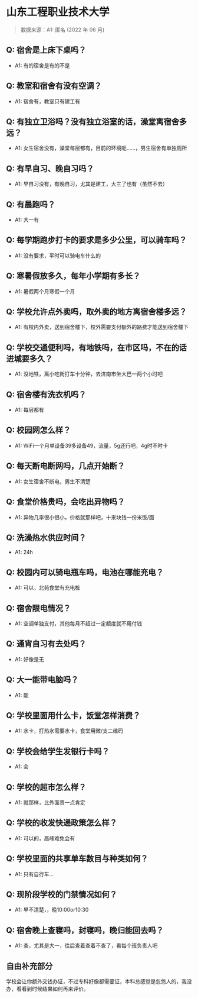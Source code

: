 # 山东工程职业技术大学

> 数据来源：A1: 匿名 (2022 年 06 月)

## Q: 宿舍是上床下桌吗？

- A1: 有的宿舍是有的不是

## Q: 教室和宿舍有没有空调？

- A1: 宿舍有，教室只有建工有

## Q: 有独立卫浴吗？没有独立浴室的话，澡堂离宿舍多远？

- A1: 女生宿舍没有，澡堂每层都有，目前的环境呃……，男生宿舍有单独厕所

## Q: 有早自习、晚自习吗？

- A1: 早自习没有，有晚自习，尤其是建工，大三了也有（虽然不去）

## Q: 有晨跑吗？

- A1: 大一有

## Q: 每学期跑步打卡的要求是多少公里，可以骑车吗？

- A1: 没有要求，平时可以骑电车什么的

## Q: 寒暑假放多久，每年小学期有多长？

- A1: 暑假两个月寒假一个月

## Q: 学校允许点外卖吗，取外卖的地方离宿舍楼多远？

- A1: 有校内外卖，送到宿舍楼下，校外需要支付额外的路费才能送到宿舍楼下

## Q: 学校交通便利吗，有地铁吗，在市区吗，不在的话进城要多久？

- A1: 没地铁，离小吃街打车十分钟，去济南市坐大巴一两个小时吧

## Q: 宿舍楼有洗衣机吗？

- A1: 每层都有

## Q: 校园网怎么样？

- A1: WiFi一个月单设备39多设备49，流量，5g还行吧，4g时不时卡

## Q: 每天断电断网吗，几点开始断？

- A1: 女生宿舍不断电，男生不清楚

## Q: 食堂价格贵吗，会吃出异物吗？

- A1: 异物几率很小很小，价格就那样吧，十来块钱一份米饭/面

## Q: 洗澡热水供应时间？

- A1: 24h

## Q: 校园内可以骑电瓶车吗，电池在哪能充电？

- A1: 可以，北苑食堂有充电桩

## Q: 宿舍限电情况？

- A1: 空调单独支付，其他每月不超过一定额度就不用付钱

## Q: 通宵自习有去处吗？

- A1: 好像是无

## Q: 大一能带电脑吗？

- A1: 能

## Q: 学校里面用什么卡，饭堂怎样消费？

- A1: 水卡，打热水需要水卡，食堂用微/支二维码

## Q: 学校会给学生发银行卡吗？

- A1: 会

## Q: 学校的超市怎么样？

- A1: 就那样，比外面贵一点肯定

## Q: 学校的收发快递政策怎么样？

- A1: 可以的，高峰难免会有

## Q: 学校里面的共享单车数目与种类如何？

- A1: 只有自行车…

## Q: 现阶段学校的门禁情况如何？

- A1: 早不清楚，，晚10:00or10:30

## Q: 宿舍晚上查寝吗，封寝吗，晚归能回去吗？

- A1: 查，尤其是大一，往后查着查着不查了，看每个班负责人吧

## 自由补充部分

学校会让你额外交钱办证，不过专科好像都需要证，本科总感觉是忽悠人的，我没办，看看到时候结果如何再来评价。